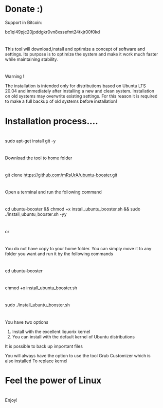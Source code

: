 # Donate :)
Support in Bitcoin:

bc1ql49pjc20jpddgkr0vn8xssefmt24tkjr00f0kd

#
#
 This tool will download,install and optimize
 a concept of software and settings.
 Its purpose is to optimize the system and make it
 work much faster while maintaining stability.

#
#

 Warning !
 
 The installation is intended only for distributions based
 on Ubuntu LTS 20.04 and immediately after installing a new and clean system.
 Installation on old systems may overwrite existing settings.
 For this reason it is required to make a full backup of
 old systems before installation! 




# Installation process....

#
sudo apt-get install git -y
#
Download the tool to home folder
#
git clone https://github.com/mRsUrA/ubuntu-booster.git 
#

Open a terminal and run the following command

#
cd ubuntu-booster &&  chmod +x install_ubuntu_booster.sh &&  sudo ./install_ubuntu_booster.sh -yy
#

or

#

You do not have copy to your home folder.
You can simply move it to any folder you want and run it by
the following commands 

#
cd ubuntu-booster
#
chmod +x install_ubuntu_booster.sh
#
sudo ./install_ubuntu_booster.sh
#

You have two options
1. Install with the excellent liquorix kernel
2. You can install with the default kernel of Ubuntu distributions

It is possible to back up important files 

You will always have the option to use the tool
Grub Customizer which is also installed
To replace kernel 

#
# Feel the power of Linux 
#
Enjoy! 


